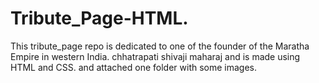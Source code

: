 # Tribute_Page-HTML.
This tribute_page repo is dedicated to one of the founder of the Maratha Empire in western India. chhatrapati shivaji maharaj and is made using HTML and CSS.
and attached one folder with some images.
